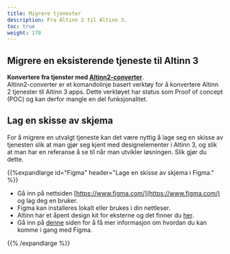 ```yaml
---
title: Migrere tjenester
description: Fra Altinn 2 til Altinn 3.
toc: true
weight: 170
---
```


## Migrere en eksisterende tjeneste til Altinn 3

**Konvertere fra tjenster med [Altinn2-converter](https://github.com/Altinn/altinn2-convert)**.  
   Altinn2-converter er et komandolinje basert verktøy for å konvertere Altinn 2 tjenester til Altinn 3 apps.
   Dette verktøyet har status som Proof of concept (POC) og kan derfor mangle en del funksjonalitet.

## Lag en skisse av skjema
For å migrere en utvalgt tjeneste kan det være nyttig å lage seg en skisse av tjenesten slik at man gjør seg kjent med designelementer i Altinn 3,
og slik at man har en referanse å se til når man utvikler løsningen. Slik gjør du dette.

{{%expandlarge id="Figma" header="Lage en skisse av skjema i Figma." %}}

- Gå inn på nettsiden [https://www.figma.com/](https://www.figma.com/) og lag deg en bruker.
- Figma kan installeres lokalt eller brukes i din nettleser.
- Altinn har et åpent design kit for eksterne og det finner du [her](https://www.figma.com/proto/wnBveAG2ikUspFsQwM3GNE/ADS---Prototyping-for-eksterne?node-id=47%3A4068&amp;viewport=326%2C2144%2C0.653957724571228&amp;scaling=min-zoom).
- Gå inn på [denne](/app/design/prototype/) siden for å få mer informasjon om hvordan du kan komme i gang med Figma.

{{% /expandlarge %}}
